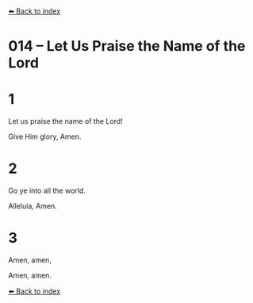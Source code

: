 [⬅️ Back to index](../README.md)

# 014 – Let Us Praise the Name of the Lord





# 1

Let us praise the name of the Lord!

Give Him glory, Amen.



# 2

Go ye into all the world.

Alleluia, Amen.



# 3

Amen, amen,

Amen, amen.

[⬅️ Back to index](../README.md)
